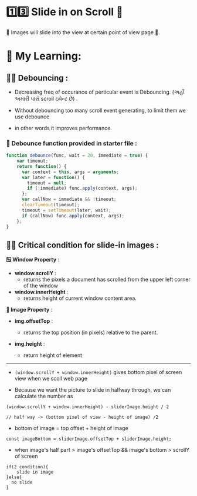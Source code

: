 # 1️⃣3️⃣ Slide in on Scroll 🛝

🎠 Images will slide into the view at certain point of view page 💾.


# 📒 My Learning:

## 🤽‍♂️ Debouncing :

+ Decreasing freq of occurance of perticular event is Debouncing. (અહીં અમારી પાસે scroll ઇવેન્ટ છે) .

+ Without debouncing too many scroll event generating, to limit them we use debounce  

+ in other words it improves performance.

### 🎯 Debounce function provided in starter file :

```javascript
function debounce(func, wait = 20, immediate = true) {
    var timeout;
    return function() {
      var context = this, args = arguments;
      var later = function() {
        timeout = null;
        if (!immediate) func.apply(context, args);
      };
      var callNow = immediate && !timeout;
      clearTimeout(timeout);
      timeout = setTimeout(later, wait);
      if (callNow) func.apply(context, args);
    };
}
```

## 🤹‍♂️ Critical condition for slide-in images :

**🪟 Window Property** :

+ **window.scrollY** :  
    + returns the pixels a document has scrolled from the upper left corner of the window
+ **window.innerHeight** : 
   + returns height of current window content area. 

**📸 Image Property** :

+ **img.offsetTop** :
    + returns the top position (in pixels) relative to the parent.

+ **img.height** :
    + return height of element


***
+ ``` (window.scrollY + window.innerHeight) ``` gives bottom pixel of screen view when we scoll web page

+ Because we want the picture to slide in halfway through, we can calculate the number as 

```
(window.scrollY + window.innerHeight) - sliderImage.height / 2

// half way -> (bottom pixel of view - height of image) /2
```
+ bottom of image = top offset + height of image 

```
const imageBottom = sliderImage.offsetTop + sliderImage.height;
```

+ when image's half part > image's offsetTop && image's bottom > scrollY of screen 

```
if(2 condition){
    slide in image
}else{
  no slide
}
```
    



